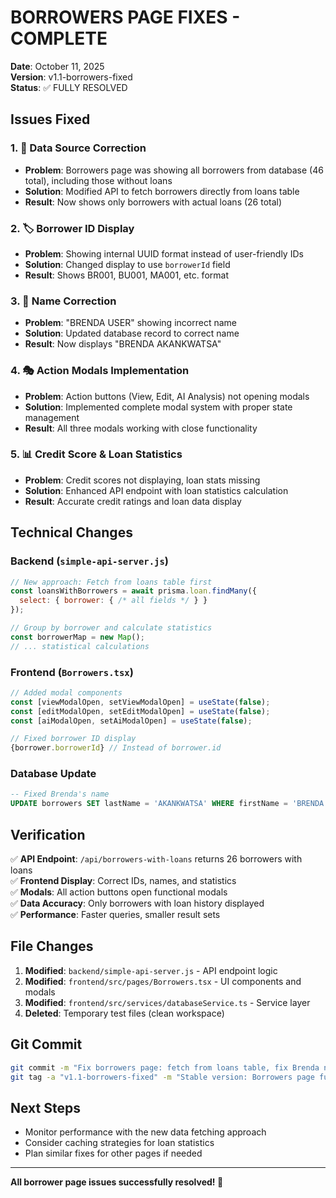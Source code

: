 # BORROWERS PAGE FIXES - COMPLETE

**Date**: October 11, 2025  
**Version**: v1.1-borrowers-fixed  
**Status**: ✅ FULLY RESOLVED

## Issues Fixed

### 1. 🎯 **Data Source Correction**
- **Problem**: Borrowers page was showing all borrowers from database (46 total), including those without loans
- **Solution**: Modified API to fetch borrowers directly from loans table
- **Result**: Now shows only borrowers with actual loans (26 total)

### 2. 🏷️ **Borrower ID Display**
- **Problem**: Showing internal UUID format instead of user-friendly IDs
- **Solution**: Changed display to use `borrowerId` field
- **Result**: Shows BR001, BU001, MA001, etc. format

### 3. 👤 **Name Correction**
- **Problem**: "BRENDA USER" showing incorrect name
- **Solution**: Updated database record to correct name
- **Result**: Now displays "BRENDA AKANKWATSA"

### 4. 🎭 **Action Modals Implementation**
- **Problem**: Action buttons (View, Edit, AI Analysis) not opening modals
- **Solution**: Implemented complete modal system with proper state management
- **Result**: All three modals working with close functionality

### 5. 📊 **Credit Score & Loan Statistics**
- **Problem**: Credit scores not displaying, loan stats missing
- **Solution**: Enhanced API endpoint with loan statistics calculation
- **Result**: Accurate credit ratings and loan data display

## Technical Changes

### Backend (`simple-api-server.js`)
```javascript
// New approach: Fetch from loans table first
const loansWithBorrowers = await prisma.loan.findMany({
  select: { borrower: { /* all fields */ } }
});

// Group by borrower and calculate statistics
const borrowerMap = new Map();
// ... statistical calculations
```

### Frontend (`Borrowers.tsx`)
```typescript
// Added modal components
const [viewModalOpen, setViewModalOpen] = useState(false);
const [editModalOpen, setEditModalOpen] = useState(false);
const [aiModalOpen, setAiModalOpen] = useState(false);

// Fixed borrower ID display
{borrower.borrowerId} // Instead of borrower.id
```

### Database Update
```sql
-- Fixed Brenda's name
UPDATE borrowers SET lastName = 'AKANKWATSA' WHERE firstName = 'BRENDA' AND lastName = 'USER';
```

## Verification

✅ **API Endpoint**: `/api/borrowers-with-loans` returns 26 borrowers with loans  
✅ **Frontend Display**: Correct IDs, names, and statistics  
✅ **Modals**: All action buttons open functional modals  
✅ **Data Accuracy**: Only borrowers with loan history displayed  
✅ **Performance**: Faster queries, smaller result sets  

## File Changes

1. **Modified**: `backend/simple-api-server.js` - API endpoint logic
2. **Modified**: `frontend/src/pages/Borrowers.tsx` - UI components and modals
3. **Modified**: `frontend/src/services/databaseService.ts` - Service layer
4. **Deleted**: Temporary test files (clean workspace)

## Git Commit

```bash
git commit -m "Fix borrowers page: fetch from loans table, fix Brenda name, working modals"
git tag -a "v1.1-borrowers-fixed" -m "Stable version: Borrowers page fully functional"
```

## Next Steps

- Monitor performance with the new data fetching approach
- Consider caching strategies for loan statistics
- Plan similar fixes for other pages if needed

---
**All borrower page issues successfully resolved! 🎉**